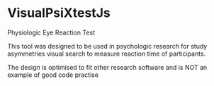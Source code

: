 # VisualPsiXtestJs
Physiologic Eye Reaction Test

This tool was designed to be used in psychologic research
for study asymmetries visual search to measure reaction time of participants.

The design is optimised to fit other research software
and is NOT an example of good code practise
